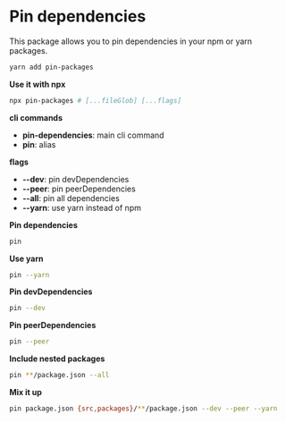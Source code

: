 # Pin dependencies

This package allows you to pin dependencies in your npm or yarn packages.

```bash
yarn add pin-packages
```

**Use it with npx**

```bash
npx pin-packages # [...fileGlob] [...flags]
```
**cli commands**

-    **pin-dependencies**: main cli command
-    **pin**: alias

**flags**

-    **--dev**: pin devDependencies
-    **--peer**: pin peerDependencies
-    **--all**: pin all dependencies
-    **--yarn**: use yarn instead of npm

**Pin dependencies**

```bash
pin
```

**Use yarn**

```bash
pin --yarn
```

**Pin devDependencies**

```bash
pin --dev
```

**Pin peerDependencies**

```bash
pin --peer
```

**Include nested packages**

```bash
pin **/package.json --all
```

**Mix it up**

```bash
pin package.json {src,packages}/**/package.json --dev --peer --yarn
```

